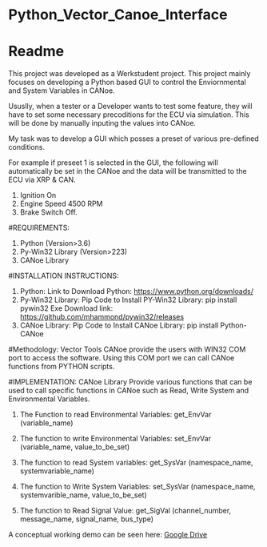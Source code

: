 # Python_Vector_Canoe_Interface
# Readme

This project was developed as a Werkstudent project. This project mainly focuses on developing a Python based GUI to control the Enviornmental and System Variables in CANoe. 

Ususlly, when a tester or a Developer wants to test some feature, they will have to set some necessary precoditions for the ECU via simulation. This will be done by manually inputing the values into CANoe.

My task was to develop a GUI which posses a preset of various pre-defined conditions.

For example if preseet 1 is selected in the GUI, the following will automatically be set in the CANoe and the data will be transmitted to the ECU via XRP & CAN.
  1. Ignition On
  2. Engine Speed 4500 RPM
  3. Brake Switch Off.

#REQUIREMENTS:
1.	Python (Version>3.6)
2.	Py-Win32 Library (Version>223)
3.	CANoe Library 

#INSTALLATION INSTRUCTIONS:
1.	Python:
Link to Download Python: https://www.python.org/downloads/
2.	Py-Win32 Library:
Pip Code to Install PY-Win32 Library: pip install pywin32
Exe Download link: https://github.com/mhammond/pywin32/releases
3.	CANoe Library:
Pip Code to Install CANoe Library: pip install Python-CANoe

#Methodology:
	Vector Tools CANoe provide the users with WIN32 COM port to access the software.  Using this COM port we can call CANoe functions from PYTHON scripts.

#IMPLEMENTATION:
	CANoe Library Provide various functions that can be used to call specific functions in CANoe such as Read, Write System and Environmental Variables. 
1.	The Function to read Environmental Variables:
get_EnvVar (variable_name)

2.	The function to write Environmental Variables:
set_EnvVar (variable_name, value_to_be_set)

3.	The function to read System variables:
get_SysVar (namespace_name, systemvariable_name)
4.	The function to Write System Variables:
	set_SysVar (namespace_name, systemvarible_name, value_to_be_set)

5.	The function to Read Signal Value:
get_SigVal (channel_number, message_name, signal_name, bus_type)

A conceptual working demo can be seen here: [Google Drive](https://drive.google.com/file/d/11jyu9oQ1Z_KTbQMc5r-SE10qCPjTwyVn/view?usp=sharing)

